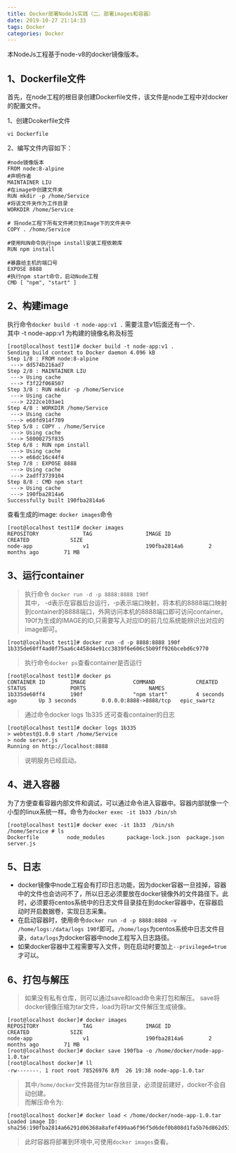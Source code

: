 ```yaml
---
title: Docker部署NodeJs实践（二、部署images和容器）
date: 2019-10-27 21:14:33
tags: Docker
categories: Docker
---
```


本NodeJs工程基于node-v8的docker镜像版本。

## 1、Dockerfile文件
首先，在node工程的根目录创建Dockerfile文件，该文件是node工程中对docker的配置文件。

1、创建Dcokerfile文件
<pre><code>vi Dockerfile</code></pre>
2、编写文件内容如下：
<pre><code>#node镜像版本
FROM node:8-alpine
#声明作者
MAINTAINER LIU
#在image中创建文件夹
RUN mkdir -p /home/Service
#将该文件夹作为工作目录
WORKDIR /home/Service

# 将node工程下所有文件拷贝到Image下的文件夹中
COPY . /home/Service

#使用RUN命令执行npm install安装工程依赖库
RUN npm install

#暴露给主机的端口号
EXPOSE 8888
#执行npm start命令，启动Node工程
CMD [ "npm", "start" ]
</code></pre>

## 2、构建image
执行命令`docker build -t node-app:v1 .`&nbsp;需要注意v1后面还有一个`.`<br />
其中 -t node-app:v1 为构建的镜像名称及标签
<pre><code>[root@localhost test1]# docker build -t node-app:v1 .
Sending build context to Docker daemon 4.096 kB
Step 1/8 : FROM node:8-alpine
 ---> dd574b216ad7
Step 2/8 : MAINTAINER LIU
 ---> Using cache
 ---> f3f22f068507
Step 3/8 : RUN mkdir -p /home/Service
 ---> Using cache
 ---> 2222ce103ae1
Step 4/8 : WORKDIR /home/Service
 ---> Using cache
 ---> e60fd914f709
Step 5/8 : COPY . /home/Service
 ---> Using cache
 ---> 58000275f835
Step 6/8 : RUN npm install
 ---> Using cache
 ---> e66dc16c44f4
Step 7/8 : EXPOSE 8888
 ---> Using cache
 ---> 2adff3739104
Step 8/8 : CMD npm start
 ---> Using cache
 ---> 190fba2814a6
Successfully built 190fba2814a6
</code></pre>
查看生成的image: `docker images`命令
<pre><code>[root@localhost test1]# docker images
REPOSITORY              TAG                 IMAGE ID            CREATED             SIZE
node-app                v1                  190fba2814a6        2 months ago        71 MB
</code></pre>
## 3、运行container
> 执行命令 `docker run -d -p 8888:8888 190f` <br />
其中， -d表示在容器后台运行，-p表示端口映射，将本机的8888端口映射到container的8888端口，外网访问本机的8888端口即可访问container。190f为生成的IMAGE的ID,只需要写入对应ID的前几位系统能辨识出对应的image即可。
```
[root@localhost test1]# docker run -d -p 8888:8888 190f
1b335de60ff4ad0f75aa6c4458d4e91cc3839f6e606c5b09ff926bcebd6c9770
```
> 执行命令`docker ps`查看container是否运行
```
[root@localhost test1]# docker ps
CONTAINER ID        IMAGE               COMMAND             CREATED             STATUS              PORTS                    NAMES
1b335de60ff4        190f                "npm start"         4 seconds ago       Up 3 seconds        0.0.0.0:8888->8888/tcp   epic_swartz
````
> 通过命令docker logs 1b335 还可查看container的日志
```
[root@localhost test1]# docker logs 1b335
> webtest@1.0.0 start /home/Service
> node server.js
Running on http://localhost:8888
```
>说明服务已经启动。
## 4、进入容器
为了方便查看容器内部文件和调试，可以通过命令进入容器中。容器内部就像一个小型的linux系统一样。命令为`docker exec -it 1b33 /bin/sh`
```
[root@localhost test1]# docker exec -it 1b33  /bin/sh
/home/Service # ls
Dockerfile         node_modules       package-lock.json  package.json       server.js
```
## 5、日志
* docker镜像中node工程会有打印日志功能，因为docker容器一旦挂掉，容器中的文件也会访问不了，所以日志必须要放在docker镜像外的文件路径下。此时，必须要将centos系统中的日志文件目录挂在到docker容器中，在容器启动时开启数据卷，实现日志采集。<br/>
* 在启动容器时，使用命令`docker run -d -p 8888:8888 -v /home/logs:/data/logs 190f`即可。`/home/logs`为centos系统中日志文件目录，`data/logs`为docker容器中node工程写入日志路径。
* 如果docker容器中工程需要写入文件，则在启动时要加上`--privileged=true`才可以。
## 6、打包与解压
> 如果没有私有仓库，则可以通过save和load命令来打包和解压。
save将docker镜像压缩为tar文件，load为将tar文件解压生成镜像。

```
[root@localhost docker]# docker images
REPOSITORY              TAG                 IMAGE ID            CREATED             SIZE
node-app                v1                  190fba2814a6        2 months ago        71 MB
[root@localhost docker]# docker save 190fba -o /home/docker/node-app-1.0.tar
[root@localhost docker]# ll
-rw-------. 1 root root 78526976 8月  26 19:38 node-app-1.0.tar
```
> 其中`/home/docker`文件路径为tar存放目录，必须提前建好，docker不会自动创建。<br />
> 而解压命令为:
```
[root@localhost docker]# docker load < /home/docker/node-app-1.0.tar
Loaded image ID: sha256:190fba2814a66291d06368a8afef499aa6f96f5d6def0b808d1fa5b76d862d53
```
> 此时容器将部署到环境中,可使用`docker images`查看。